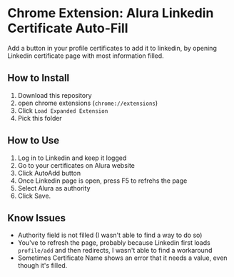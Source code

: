 # Chrome Extension: Alura Linkedin Certificate Auto-Fill
Add a button in your profile certificates to add it to linkedin, by opening Linkedin certificate page with most information filled.

## How to Install
1. Download this repository
2. open chrome extensions (`chrome://extensions`)
3. Click `Load Expanded Extension`
4. Pick this folder

## How to Use
1. Log in to Linkedin and keep it logged
2. Go to your certificates on Alura website
3. Click AutoAdd button
4. Once Linkedin page is open, press F5 to refrehs the page
5. Select Alura as authority
6. Click Save.

## Know Issues
* Authority field is not filled (I wasn't able to find a way to do so)
* You've to refresh the page, probably because Linkedin first loads `profile/add` and then redirects, I wasn't able to find a workaround
* Sometimes Certificate Name shows an error that it needs a value, even though it's filled.
